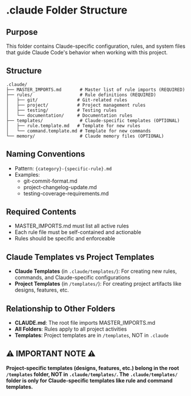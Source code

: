# .claude Folder Structure

## Purpose
This folder contains Claude-specific configuration, rules, and system files that guide Claude Code's behavior when working with this project.

## Structure
```
.claude/
├── MASTER_IMPORTS.md       # Master list of rule imports (REQUIRED)
├── rules/                  # Rule definitions (REQUIRED)
│   ├── git/               # Git-related rules
│   ├── project/           # Project management rules
│   ├── testing/           # Testing rules
│   └── documentation/     # Documentation rules
├── templates/              # Claude-specific templates (OPTIONAL)
│   ├── rule.template.md   # Template for new rules
│   └── command.template.md # Template for new commands
└── memory/                 # Claude memory files (OPTIONAL)
```

## Naming Conventions
- Pattern: `{category}-{specific-rule}.md`
- Examples: 
  - git-commit-format.md
  - project-changelog-update.md
  - testing-coverage-requirements.md

## Required Contents
- MASTER_IMPORTS.md must list all active rules
- Each rule file must be self-contained and actionable
- Rules should be specific and enforceable

## Claude Templates vs Project Templates
- **Claude Templates** (in `.claude/templates/`): For creating new rules, commands, and Claude-specific configurations
- **Project Templates** (in `/templates/`): For creating project artifacts like designs, features, etc.

## Relationship to Other Folders
- **CLAUDE.md**: The root file imports MASTER_IMPORTS.md
- **All Folders**: Rules apply to all project activities
- **Templates**: Project templates are in `/templates`, NOT in `.claude`

## ⚠️ IMPORTANT NOTE ⚠️
**Project-specific templates (designs, features, etc.) belong in the root `/templates` folder, NOT in `.claude/templates/`. The `.claude/templates/` folder is only for Claude-specific templates like rule and command templates.**